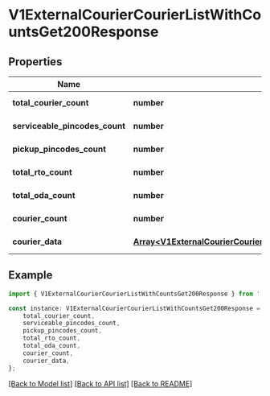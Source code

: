 # V1ExternalCourierCourierListWithCountsGet200Response


## Properties

Name | Type | Description | Notes
------------ | ------------- | ------------- | -------------
**total_courier_count** | **number** |  | [default to undefined]
**serviceable_pincodes_count** | **number** |  | [default to undefined]
**pickup_pincodes_count** | **number** |  | [default to undefined]
**total_rto_count** | **number** |  | [default to undefined]
**total_oda_count** | **number** |  | [default to undefined]
**courier_count** | **number** |  | [default to undefined]
**courier_data** | [**Array&lt;V1ExternalCourierCourierListWithCountsGet200ResponseCourierDataInner&gt;**](V1ExternalCourierCourierListWithCountsGet200ResponseCourierDataInner.md) |  | [default to undefined]

## Example

```typescript
import { V1ExternalCourierCourierListWithCountsGet200Response } from './api';

const instance: V1ExternalCourierCourierListWithCountsGet200Response = {
    total_courier_count,
    serviceable_pincodes_count,
    pickup_pincodes_count,
    total_rto_count,
    total_oda_count,
    courier_count,
    courier_data,
};
```

[[Back to Model list]](../README.md#documentation-for-models) [[Back to API list]](../README.md#documentation-for-api-endpoints) [[Back to README]](../README.md)
